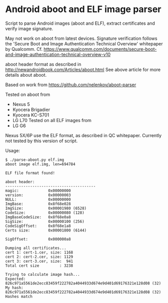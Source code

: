 # Android aboot and ELF image parser

Script to parse Android images (aboot and ELF), extract certificates and verify image signature.

May not work on aboot from latest devices. Signature verification follows the 
'Secure Boot and Image Authentication Technical Overview' whitepaper by Qualcomm.
Cf. https://www.qualcomm.com/documents/secure-boot-and-image-authentication-technical-overview-v10

aboot header format as described in http://newandroidbook.com/Articles/aboot.html
See above article for more details about aboot. 

Based on work from https://github.com/nelenkov/aboot-parser

Tested on aboot from
 * Nexus 5
 * Kyocera Brigadier 
 * Kyocera KC-S701
 * LG L70
 Tested on all ELF images from
 * LG G6

Nexus 5X/6P use the ELF format, as described in QC whitepaper. 
Currently not tested by this version of script.

Usage:

```
$ ./parse-aboot.py elf.img 
aboot image elf.img, len=694784

ELF file format found!

aboot header:
----------------------------------------
magic:             0x00000000
version:           0x00000003
NULL:              0x00000000
ImgBase:           0x8f68e028
ImgSize:           0x00001980 (6528)
CodeSize:          0x00000080 (128)
ImgBaseCodeSize:   0x8f68e0a8
SigSize:           0x00000100 (256)
CodeSigOffset:     0x8f68e1a8
Certs size:        0x00001800 (6144)

SigOffset:         0x000000a8

Dumping all certificates...
cert 1: cert-1.cer, size: 1168
cert 2: cert-2.cer, size: 1129
cert 3: cert-3.cer, size:  941
Total cert size         : 3238

Trying to calculate image hash...
Expected: 826c971a5561de2ecc83459f222782a4044933d674e9d401d69176321e128d08 (32)
My hash:  826c971a5561de2ecc83459f222782a4044933d674e9d401d69176321e128d08 (32)
Hashes match
```


